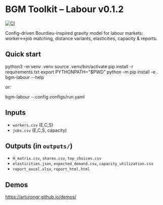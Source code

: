# BGM Toolkit – Labour v0.1.2

[![CI](https://github.com/ArturoNGR/bgm-toolkit-labour/actions/workflows/ci.yml/badge.svg)](https://github.com/ArturoNGR/bgm-toolkit-labour/actions/workflows/ci.yml)

Config-driven Bourdieu-inspired gravity model for labour markets: worker↔job matching, distance variants, elasticities, capacity & reports.

## Quick start

python3 -m venv .venv
source .venv/bin/activate
pip install -r requirements.txt
export PYTHONPATH="$PWD"
python -m pip install -e .
bgm-labour --help

or:

bgm-labour --config configs/run.yaml

## Inputs
- `workers.csv` (E,C,S)
- `jobs.csv` (E,C,S, capacity)

## Outputs (in `outputs/`)
- `H_matrix.csv`, `shares.csv`, `top_choices.csv`
- `elasticities.json`, `expected_demand.csv`, `capacity_utilization.csv`
- `report_excel.xlsx`, `report_html.html`

## Demos
https://arturongr.github.io/demos/

